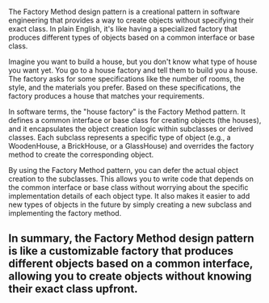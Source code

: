 The Factory Method design pattern is a creational pattern in software engineering that provides a way to create objects without specifying their exact class. In plain English, it's like having a specialized factory that produces different types of objects based on a common interface or base class.

Imagine you want to build a house, but you don't know what type of house you want yet. You go to a house factory and tell them to build you a house. The factory asks for some specifications like the number of rooms, the style, and the materials you prefer. Based on these specifications, the factory produces a house that matches your requirements.

In software terms, the "house factory" is the Factory Method pattern. It defines a common interface or base class for creating objects (the houses), and it encapsulates the object creation logic within subclasses or derived classes. Each subclass represents a specific type of object (e.g., a WoodenHouse, a BrickHouse, or a GlassHouse) and overrides the factory method to create the corresponding object.

By using the Factory Method pattern, you can defer the actual object creation to the subclasses. This allows you to write code that depends on the common interface or base class without worrying about the specific implementation details of each object type. It also makes it easier to add new types of objects in the future by simply creating a new subclass and implementing the factory method.

## In summary, the Factory Method design pattern is like a customizable factory that produces different objects based on a common interface, allowing you to create objects without knowing their exact class upfront.
